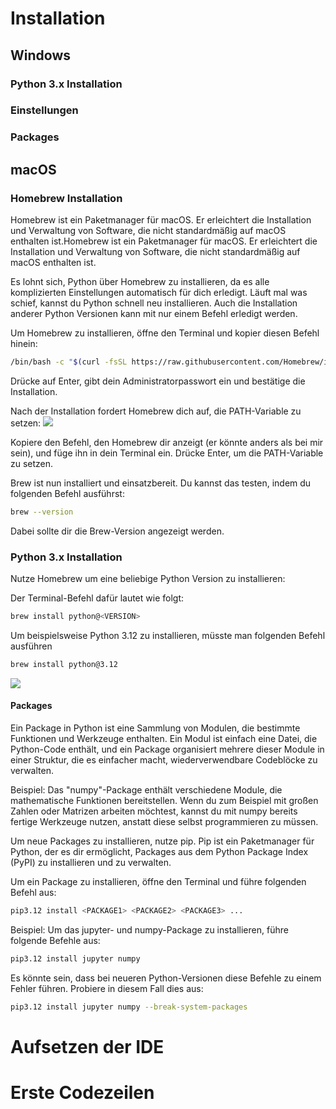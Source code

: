 # Installation

## Windows
### Python 3.x Installation
### Einstellungen
### Packages

## macOS
### Homebrew Installation
Homebrew ist ein Paketmanager für macOS. Er erleichtert die Installation und Verwaltung von Software, die nicht standardmäßig auf macOS enthalten ist.Homebrew ist ein Paketmanager für macOS. Er erleichtert die Installation und Verwaltung von Software, die nicht standardmäßig auf macOS enthalten ist.

Es lohnt sich, Python über Homebrew zu installieren, da es alle komplizierten Einstellungen automatisch für dich erledigt. Läuft mal was schief, kannst du Python schnell neu installieren. Auch die Installation anderer Python Versionen kann mit nur einem Befehl erledigt werden.

Um Homebrew zu installieren, öffne den Terminal und kopier diesen Befehl hinein:
```sh
/bin/bash -c "$(curl -fsSL https://raw.githubusercontent.com/Homebrew/install/HEAD/install.sh)"
```
Drücke auf Enter, gibt dein Administratorpasswort ein und bestätige die Installation. 

Nach der Installation fordert Homebrew dich auf, die PATH-Variable zu setzen:
![](https://i.imgur.com/wgPvh5p.png)

Kopiere den Befehl, den Homebrew dir anzeigt (er könnte anders als bei mir sein), und füge ihn in dein Terminal ein. Drücke Enter, um die PATH-Variable zu setzen.

Brew ist nun installiert und einsatzbereit. Du kannst das testen, indem du folgenden Befehl ausführst:
```sh
brew --version
```
Dabei sollte dir die Brew-Version angezeigt werden.

### Python 3.x Installation
Nutze Homebrew um eine beliebige Python Version zu installieren:

Der Terminal-Befehl dafür lautet wie folgt:
```sh
brew install python@<VERSION>
```

Um beispielsweise Python 3.12 zu installieren, müsste man folgenden Befehl ausführen
```sh
brew install python@3.12
```

![](https://i.imgur.com/w7OPLAx.gif)

#### Packages
Ein Package in Python ist eine Sammlung von Modulen, die bestimmte Funktionen und Werkzeuge enthalten. Ein Modul ist einfach eine Datei, die Python-Code enthält, und ein Package organisiert mehrere dieser Module in einer Struktur, die es einfacher macht, wiederverwendbare Codeblöcke zu verwalten.

Beispiel: Das "numpy"-Package enthält verschiedene Module, die mathematische Funktionen bereitstellen. Wenn du zum Beispiel mit großen Zahlen oder Matrizen arbeiten möchtest, kannst du mit numpy bereits fertige Werkzeuge nutzen, anstatt diese selbst programmieren zu müssen.

Um neue Packages zu installieren, nutze pip. Pip ist ein Paketmanager für Python, der es dir ermöglicht, Packages aus dem Python Package Index (PyPI) zu installieren und zu verwalten.

Um ein Package zu installieren, öffne den Terminal und führe folgenden Befehl aus:
```sh
pip3.12 install <PACKAGE1> <PACKAGE2> <PACKAGE3> ...
```

Beispiel: Um das jupyter- und numpy-Package zu installieren, führe folgende Befehle aus:
```sh
pip3.12 install jupyter numpy 
```

Es könnte sein, dass bei neueren Python-Versionen diese Befehle zu einem Fehler führen. Probiere in diesem Fall dies aus:
```sh
pip3.12 install jupyter numpy --break-system-packages
```

# Aufsetzen der IDE

# Erste Codezeilen